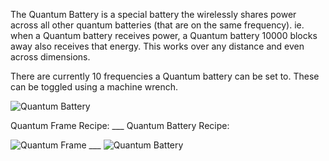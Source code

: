 The Quantum Battery is a special battery the wirelessly shares power across all other quantum batteries (that are on the same frequency). ie. when a Quantum battery receives power, a Quantum battery 10000 blocks away also receives that energy. This works over any distance and even across dimensions.

There are currently 10 frequencies a Quantum battery can be set to. These can be toggled using a machine wrench.

![Quantum Battery](http://i.imgur.com/7OkFNxe.png?1)

Quantum Frame Recipe: ___ Quantum Battery Recipe:

![Quantum Frame](http://i.imgur.com/AglnFqX.png?1) ___ ![Quantum Battery](http://i.imgur.com/omJGJ8R.png?1)
